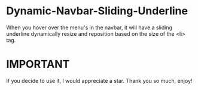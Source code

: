 # Dynamic-Navbar-Sliding-Underline
  
  When you hover over the menu's in the navbar, it will have a sliding underline dynamically resize and reposition based on the size of the &lt;li> tag.
  
# IMPORTANT

If you decide to use it, I would appreciate a star. Thank you so much, enjoy!
